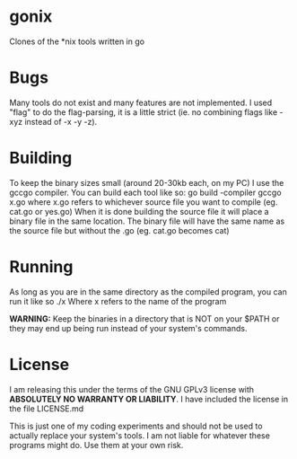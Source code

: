# gonix
Clones of the *nix tools written in go

# Bugs
Many tools do not exist and many features are not implemented.
I used "flag" to do the flag-parsing, it is a little strict (ie. no combining flags like -xyz instead of -x -y -z).

# Building
To keep the binary sizes small (around 20-30kb each, on my PC) I use the gccgo compiler.
You can build each tool like so:
    go build -compiler gccgo x.go
where x.go refers to whichever source file you want to compile (eg. cat.go or yes.go)
When it is done building the source file it will place a binary file in the same location.
The binary file will have the same name as the source file but without the .go (eg. cat.go becomes cat)

# Running
As long as you are in the same directory as the compiled program, you can run it like so
    ./x
Where x refers to the name of the program

**WARNING:** Keep the binaries in a directory that is NOT on your $PATH or they may end up being run instead of your system's commands.

# License
I am releasing this under the terms of the GNU GPLv3 license with **ABSOLUTELY NO WARRANTY OR LIABILITY**.
I have included the license in the file LICENSE.md

This is just one of my coding experiments and should not be used to actually replace your system's tools.
I am not liable for whatever these programs might do. Use them at your own risk.

